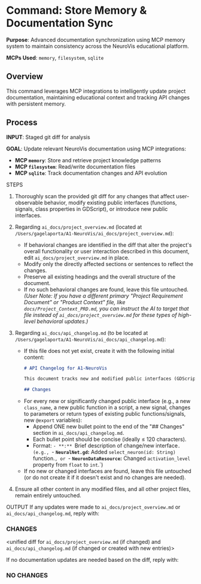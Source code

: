 # Command: Store Memory & Documentation Sync

**Purpose**: Advanced documentation synchronization using MCP memory system to maintain consistency across the NeuroVis educational platform.

**MCPs Used**: `memory`, `filesystem`, `sqlite`

## Overview
This command leverages MCP integrations to intelligently update project documentation, maintaining educational context and tracking API changes with persistent memory.

## Process

**INPUT**: Staged git diff for analysis

**GOAL**: Update relevant NeuroVis documentation using MCP integrations:
- **MCP `memory`**: Store and retrieve project knowledge patterns
- **MCP `filesystem`**: Read/write documentation files
- **MCP `sqlite`**: Track documentation changes and API evolution

STEPS
1.  Thoroughly scan the provided git diff for any changes that affect user-observable behavior, modify existing public interfaces (functions, signals, class properties in GDScript), or introduce new public interfaces.

2.  Regarding `ai_docs/project_overview.md` (located at `/Users/gagelaporta/A1-NeuroVis/ai_docs/project_overview.md`):
    * If behavioral changes are identified in the diff that alter the project's overall functionality or user interaction described in this document, edit `ai_docs/project_overview.md` in place.
    * Modify only the directly affected sections or sentences to reflect the changes.
    * Preserve all existing headings and the overall structure of the document.
    * If no such behavioral changes are found, leave this file untouched.
    *(User Note: If you have a different primary "Project Requirement Document" or "Product Context" file, like `docs/Project_Context_PRD.md`, you can instruct the AI to target that file instead of `ai_docs/project_overview.md` for these types of high-level behavioral updates.)*

3.  Regarding `ai_docs/api_changelog.md` (to be located at `/Users/gagelaporta/A1-NeuroVis/ai_docs/api_changelog.md`):
    * If this file does not yet exist, create it with the following initial content:
        ```markdown
        # API Changelog for A1-NeuroVis

        This document tracks new and modified public interfaces (GDScript classes, functions, signals, exported properties) within the A1-NeuroVis project.

        ## Changes
        ```
    * For every new or significantly changed public interface (e.g., a new `class_name`, a new public function in a script, a new signal, changes to parameters or return types of existing public functions/signals, new `@export` variables):
        * Append ONE new bullet point to the end of the "## Changes" section in `ai_docs/api_changelog.md`.
        * Each bullet point should be concise (ideally ≤ 120 characters).
        * Format: `- **`<Scope>`:** `Brief description of change/new interface`. (e.g., `- **`NeuralNet.gd`:** Added `select_neuron(id: String)` function.`, or `- **`NeuronDataResource`:** Changed `activation_level` property from `float` to `int`.`)
    * If no new or changed interfaces are found, leave this file untouched (or do not create it if it doesn't exist and no changes are needed).

4.  Ensure all other content in any modified files, and all other project files, remain entirely untouched.

OUTPUT
If any updates were made to `ai_docs/project_overview.md` or `ai_docs/api_changelog.md`, reply with:

### CHANGES
<unified diff for `ai_docs/project_overview.md` (if changed) and `ai_docs/api_changelog.md` (if changed or created with new entries)>

If no documentation updates are needed based on the diff, reply with:

### NO CHANGES
